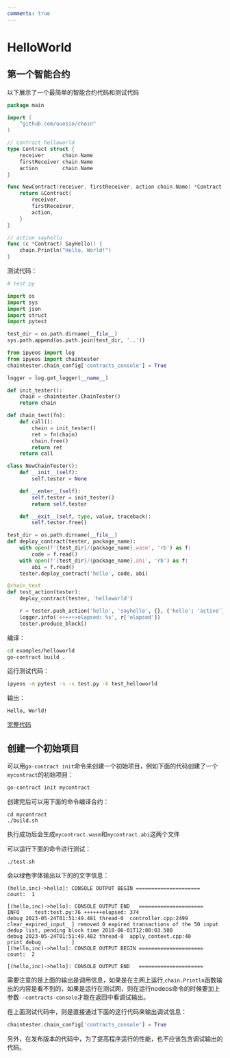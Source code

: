 ```yaml
---
comments: true
---
```


# HelloWorld

## 第一个智能合约

以下展示了一个最简单的智能合约代码和测试代码

```go
package main

import (
	"github.com/uuosio/chain"
)

// contract helloworld
type Contract struct {
	receiver      chain.Name
	firstReceiver chain.Name
	action        chain.Name
}

func NewContract(receiver, firstReceiver, action chain.Name) *Contract {
	return &Contract{
		receiver,
		firstReceiver,
		action,
	}
}

// action sayhello
func (c *Contract) SayHello() {
	chain.Println("Hello, World!")
}
```

测试代码：

```python
# test.py

import os
import sys
import json
import struct
import pytest

test_dir = os.path.dirname(__file__)
sys.path.append(os.path.join(test_dir, '..'))

from ipyeos import log
from ipyeos import chaintester
chaintester.chain_config['contracts_console'] = True

logger = log.get_logger(__name__)

def init_tester():
    chain = chaintester.ChainTester()
    return chain

def chain_test(fn):
    def call():
        chain = init_tester()
        ret = fn(chain)
        chain.free()
        return ret
    return call

class NewChainTester():
    def __init__(self):
        self.tester = None

    def __enter__(self):
        self.tester = init_tester()
        return self.tester

    def __exit__(self, type, value, traceback):
        self.tester.free()

test_dir = os.path.dirname(__file__)
def deploy_contract(tester, package_name):
    with open(f'{test_dir}/{package_name}.wasm', 'rb') as f:
        code = f.read()
    with open(f'{test_dir}/{package_name}.abi', 'rb') as f:
        abi = f.read()
    tester.deploy_contract('hello', code, abi)

@chain_test
def test_action(tester):
    deploy_contract(tester, 'helloworld')

    r = tester.push_action('hello', 'sayhello', {}, {'hello': 'active'})
    logger.info('++++++elapsed: %s', r['elapsed'])
    tester.produce_block()
```


编译：

```bash
cd examples/helloworld
go-contract build .
```


运行测试代码：
```bash
ipyeos -m pytest -s -x test.py -k test_helloworld
```

输出：

```
Hello, World!
```

[完整代码](https://github.com/learnforpractice/gscdk-book/tree/master/examples/helloworld)

## 创建一个初始项目

可以用`go-contract init`命令来创建一个初始项目，例如下面的代码创建了一个`mycontract`的初始项目：

```bash
go-contract init mycontract
```

创建完后可以用下面的命令编译合约：

```
cd mycontract
./build.sh
```

执行成功后会生成`mycontract.wasm`和`mycontract.abi`这两个文件

可以运行下面的命令进行测试：

```
./test.sh
```

会以绿色字体输出以下的的文字信息：

```
(hello,inc)->hello]: CONSOLE OUTPUT BEGIN =====================
count:  1

[(hello,inc)->hello]: CONSOLE OUTPUT END   =====================
INFO     test:test.py:76 ++++++elapsed: 374
debug 2023-05-24T01:51:49.481 thread-0  controller.cpp:2499           clear_expired_input_ ] removed 0 expired transactions of the 50 input dedup list, pending block time 2018-06-01T12:00:03.500
debug 2023-05-24T01:51:49.482 thread-0  apply_context.cpp:40          print_debug          ] 
[(hello,inc)->hello]: CONSOLE OUTPUT BEGIN =====================
count:  2

[(hello,inc)->hello]: CONSOLE OUTPUT END   =====================
```

需要注意的是上面的输出是调用信息，如果是在主网上运行,`chain.Println`函数输出的内容是看不到的，如果是运行在测试网，则在运行nodeos命令的时候要加上参数`--contracts-console`才能在返回中看调试输出。

在上面测试代码中，则是直接通过下面的这行代码来输出调试信息：

```python
chaintester.chain_config['contracts_console'] = True
```

另外，在发布版本的代码中，为了提高程序运行的性能，也不应该包含调试输出的代码。
